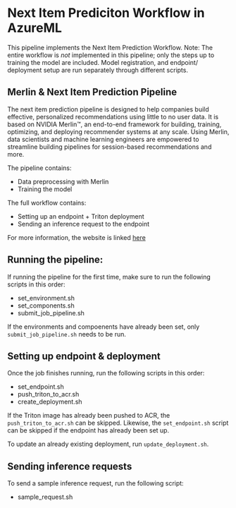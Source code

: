# Next Item Prediciton Workflow in AzureML

This pipeline implements the Next Item Prediction Workflow. Note: The entire workflow is *not* implemented in this pipeline; only the steps up to training the model are included. Model registration, and endpoint/ deployment setup are run separately through different scripts. 

## Merlin & Next Item Prediction Pipeline
The next item prediction pipeline is designed to help companies build effective, personalized recommendations using little to no user data. It is based on NVIDIA Merlin™, an end-to-end framework for building, training, optimizing, and deploying recommender systems at any scale. Using Merlin, data scientists and machine learning engineers are empowered to streamline building pipelines for session-based recommendations and more.

The pipeline contains:
- Data preprocessing with Merlin
- Training the model 

The full workflow contains: 
- Setting up an endpoint + Triton deployment 
- Sending an inference request to the endpoint

For more information, the website is linked [here]()
## Running the pipeline:
If running the pipeline for the first time, make sure to run the following scripts in this order: 
- set_environment.sh
- set_components.sh
- submit_job_pipeline.sh 

If the environments and compoenents have already been set, only ```submit_job_pipeline.sh``` needs to be run. 

## Setting up endpoint & deployment 
Once the job finishes running, run the following scripts in this order: 
- set_endpoint.sh
- push_triton_to_acr.sh
- create_deployment.sh 

If the Triton image has already been pushed to ACR, the ```push_triton_to_acr.sh``` can be skipped. 
Likewise, the ```set_endpoint.sh``` script can be skipped if the endpoint has already been set up. 

To update an already existing deployment, run ```update_deployment.sh```.

## Sending inference requests 

To send a sample inference request, run the following script: 
- sample_request.sh
